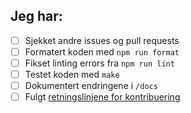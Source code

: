 <!-- Beskriv endringen din -->

## Jeg har:

- [ ] Sjekket andre issues og pull requests
- [ ] Formatert koden med `npm run format`
- [ ] Fikset linting errors fra `npm run lint`
- [ ] Testet koden med `make`
- [ ] Dokumentert endringene i `/docs`
- [ ] Fulgt [retningslinjene for kontribuering](../docs/contribution.md)

